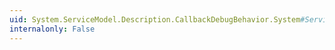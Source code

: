 ```yaml
---
uid: System.ServiceModel.Description.CallbackDebugBehavior.System#ServiceModel#Description#IEndpointBehavior#Validate(System.ServiceModel.Description.ServiceEndpoint)
internalonly: False
---
```

